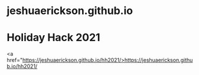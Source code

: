 # jeshuaerickson.github.io

# Holiday Hack 2021
<a href="https://jeshuaerickson.github.io/hh2021/>https://jeshuaerickson.github.io/hh2021/</a>
